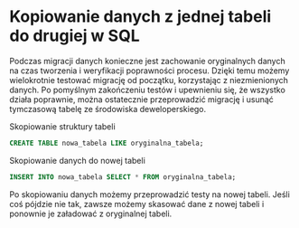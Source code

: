 # Kopiowanie danych z jednej tabeli do drugiej w SQL

Podczas migracji danych konieczne jest zachowanie oryginalnych danych na czas tworzenia i weryfikacji poprawności procesu.
Dzięki temu możemy wielokrotnie testować migrację od początku, korzystając z niezmienionych danych.
Po pomyślnym zakończeniu testów i upewnieniu się, że wszystko działa poprawnie, można ostatecznie przeprowadzić migrację i usunąć tymczasową tabelę ze środowiska deweloperskiego.

Skopiowanie struktury tabeli

```sql
CREATE TABLE nowa_tabela LIKE oryginalna_tabela;
```

Skopiowanie danych do nowej tabeli

```sql
INSERT INTO nowa_tabela SELECT * FROM oryginalna_tabela;
```

Po skopiowaniu danych możemy przeprowadzić testy na nowej tabeli. Jeśli coś pójdzie nie tak, zawsze możemy skasować dane z nowej tabeli i ponownie je załadować z oryginalnej tabeli.
